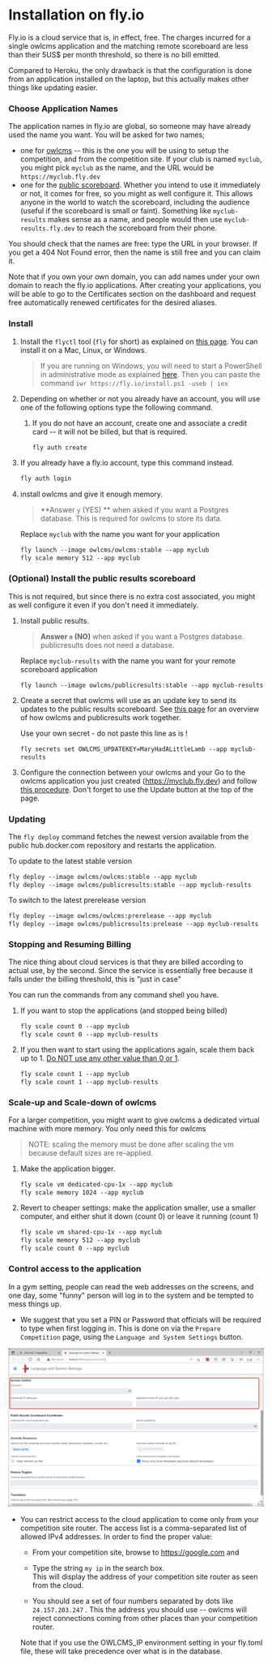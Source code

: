 # Installation on fly.io

Fly.io is a cloud service that is, in effect, free. The charges incurred for a single owlcms application and the matching remote scoreboard are less than their 5US$ per month threshold, so there is no bill emitted.

Compared to Heroku, the only drawback is that the configuration is done from an application installed on the laptop, but this actually makes other things like updating easier. 

### Choose Application Names

The application names in fly.io are global, so someone may have already used the name you want.  You will be asked for two names;

- one for <u>owlcms</u> -- this is the one you will be using to setup the competition, and from the competition site.  If your club is named `myclub`,  you might pick `myclub` as the name, and the URL would be `https://myclub.fly.dev`
- one for the <u>public scoreboard</u>.  Whether you intend to use it immediately or not, it comes for free, so you might as well configure it.  This allows anyone in the world to watch the scoreboard, including the audience (useful if the scoreboard is small or faint).  Something like `myclub-results` makes sense as a name, and people would then use `myclub-results.fly.dev` to reach the scoreboard from their phone.

You should check that the names are free: type the URL in your browser. If you get a 404 Not Found error, then the name is still free and you can claim it.

Note that if you own your own domain, you can add names under your own domain to reach the fly.io applications. After creating your applications, you will be able to go to the Certificates section on the dashboard and request free automatically renewed certificates for the desired aliases. 

### Install

1. Install the `flyctl` tool (`fly` for short) as explained on [this page](https://fly.io/docs/hands-on/installing/).  You can install it on a Mac, Linux, or Windows. 

   > If you are running on Windows, you will need to start a PowerShell in administrative mode as explained [here](https://www.howtogeek.com/742916/how-to-open-windows-powershell-as-an-admin-in-windows-10/).  Then you can paste the command
   > `iwr https://fly.io/install.ps1 -useb | iex` 

2. Depending on whether or not you already have an account, you will use one of the following options type the following command. 

   1. If you do not have an account, create one and associate a credit card -- it will not be billed, but that is required.
   
      ```bash
      fly auth create
      ```
   
  2. If you already have a fly.io account, type this command instead.

     ```bash
     fly auth login
     ```

4. install owlcms and give it enough memory.

   > **Answer `y` (YES) ** when asked if you want a Postgres database.  This is required for owlcms to store its data.

   Replace `myclub` with the name you want for your application
      ```
   fly launch --image owlcms/owlcms:stable --app myclub
   fly scale memory 512 --app myclub
      ```

### (Optional) Install the public results scoreboard

This is not required, but since there is no extra cost associated, you might as well configure it even if you don't need it immediately.

1. Install public results.

   > **Answer `n` (NO)** when asked if you want a Postgres database.  publicresults does not need a database.

   Replace `myclub-results` with the name you want for your remote scoreboard application

   ```
   fly launch --image owlcms/publicresults:stable --app myclub-results
   ```

2. Create a secret that owlcms will use as an update key to send its updates to the public results scoreboard.  See [this page](PublicResults) for an overview of how owlcms and publicresults work together.

   Use your own secret - do not paste this line as is !
   

   ```
   fly secrets set OWLCMS_UPDATEKEY=MaryHadALittleLamb --app myclub-results
   ```

5. Configure the connection between your owlcms and your Go to the owlcms application you just created  (https://myclub.fly.dev) and  follow [this procedure](Remote#configure-updates-from-owlcms).   Don't forget to use the Update button at the top of the page.

### Updating

The `fly deploy` command fetches the newest version available from the public hub.docker.com repository and restarts the application.

To update to the latest stable version

```
fly deploy --image owlcms/owlcms:stable --app myclub
fly deploy --image owlcms/publicresults:stable --app myclub-results
```

To switch to the latest prerelease version

```
fly deploy --image owlcms/owlcms:prerelease --app myclub
fly deploy --image owlcms/publicresults:prelease --app myclub-results
```

### Stopping and Resuming Billing

The nice thing about cloud services is that they are billed according to actual use, by the second.  Since the service is essentially free because it falls under the billing threshold, this is "just in case"

You can run the commands from any command shell you have.

1. If you want to stop the applications (and stopped being billed) 

   ```
   fly scale count 0 --app myclub
   fly scale count 0 --app myclub-results
   ```


2. If you then want to start using the applications again, scale them back up to 1. <u>Do NOT use any other value than 0 or 1</u>.

   ```
   fly scale count 1 --app myclub
   fly scale count 1 --app myclub-results
   ```



### Scale-up and Scale-down of owlcms

For a larger competition, you might want to give owlcms a dedicated virtual machine with more memory.  You only need this for owlcms

> NOTE: scaling the memory must be done after scaling the vm because default sizes are re-applied.

1. Make the application bigger. 

   ```
   fly scale vm dedicated-cpu-1x --app myclub
   fly scale memory 1024 --app myclub
   ```
   
2. Revert to cheaper settings: make the application smaller, use a smaller computer, and either shut it down (count 0) or leave it running (count 1)

   ```
   fly scale vm shared-cpu-1x --app myclub
   fly scale memory 512 --app myclub
   fly scale count 0 --app myclub
   ```



### Control access to the application

In a gym setting, people can read the web addresses on the screens, and one day, some "funny" person will log in to the system and be tempted to mess things up.

- We suggest that you set a PIN or Password that officials will be required to type when first logging in.  This is done on via the `Prepare Competition` page, using the `Language and System Settings` button.

![053_editPIN](img/PublicResults/053_editPIN.png)

- You can restrict access to the cloud application to come only from your competition site router. The access list is a comma-separated list of allowed IPv4 addresses.   In order to find the proper value:

  - From your competition site, browse to https://google.com and 

  - Type the string  `my ip`  in the search box.  
    This will display the address of your competition site router as seen from the cloud.  

  - You should see a set of four numbers separated by dots like `24.157.203.247`  . This the address you should use -- owlcms will reject connections coming from other places than your competition router. 

  Note that if you use the OWLCMS_IP environment setting in your fly.toml file, these will take precedence over what is in the database.
